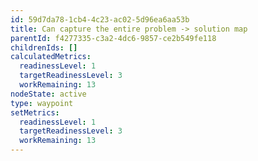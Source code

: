 ```yaml
---
id: 59d7da78-1cb4-4c23-ac02-5d96ea6aa53b
title: Can capture the entire problem -> solution map
parentId: f4277335-c3a2-4dc6-9857-ce2b549fe118
childrenIds: []
calculatedMetrics:
  readinessLevel: 1
  targetReadinessLevel: 3
  workRemaining: 13
nodeState: active
type: waypoint
setMetrics:
  readinessLevel: 1
  targetReadinessLevel: 3
  workRemaining: 13
---
```

